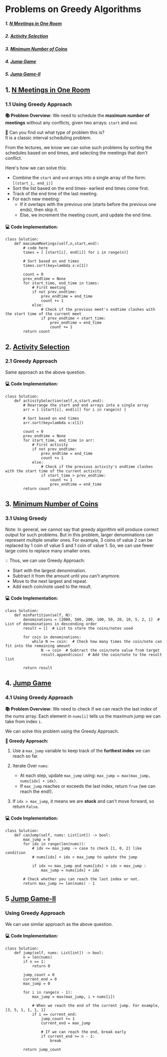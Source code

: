 # Problems on Greedy Algorithms

##### 1. [N Meetings in One Room](#1-n-meetings-in-one-room-1)
##### 2. [Activity Selection](#2-activity-selection-1)
##### 3. [Minimum Number of Coins](#3-minimum-number-of-coins-1)
##### 4. [Jump Game](#4-jump-game-1)
##### 5. [Jump Game-II](#5-jump-game-ii-1)

## 1. [N Meetings in One Room](https://www.geeksforgeeks.org/problems/n-meetings-in-one-room-1587115620/1)

### 1.1 Using Greedy Approach

**📚 Problem Overview:**
We need to schedule the **maximum number of meetings** without any conflicts, given two arrays: `start` and `end`.

🤔 Can you find out what type of problem this is?\
It is a classic interval scheduling problem. 

From the lectures, we know we can solve such problems by sorting the schedules based on end times, and selecting the meetings that don't conflict.

Here's how we can solve this:
- Combine the `start` and `end` arrays into a single array of the form: `[(start_i, end_i)]`
- Sort the list based on the end times- earliest end times come first.
- Track of the end time of the last meeting.
- For each new meeting:
    - If it overlaps with the previous one (starts before the previous one ends), then skip it. 
    - Else, we increment the meeting count, and update the end time. 

#### 💻 Code Implementation:
```
class Solution:
    def maximumMeetings(self,n,start,end):
        # code here
        times = [ [start[i], end[i]] for i in range(n)]
        
        # Sort based on end times
        times.sort(key=lambda x:x[1])
        
        count = 0
        prev_endtime = None
        for start_time, end_time in times:
            # First meeting
            if not prev_endtime:
                prev_endtime = end_time
                count += 1
            else:
                # Check if the previous meet's endtime clashes with the start time of the current meet
                if prev_endtime < start_time:
                    prev_endtime = end_time
                    count += 1
        return count    
```

## 2. [Activity Selection](https://www.geeksforgeeks.org/problems/activity-selection-1587115620/1)

### 2.1 Greedy Approach
Same approach as the above question. 

#### 💻 Code Implementation:
```
class Solution:
    def activitySelection(self,n,start,end):
        # Rearrange the start and end arrays into a single array
        arr = [ [start[i], end[i]] for i in range(n) ]

        # Sort based on end times
        arr.sort(key=lambda x:x[1])

        count = 0
        prev_endtime = None
        for start_time, end_time in arr:
            # First activity
            if not prev_endtime:
                prev_endtime = end_time
                count += 1
            else:
                # Check if the previous activity's endtime clashes with the start time of the current activity
                if start_time > prev_endtime:
                    count += 1
                    prev_endtime = end_time
        return count
```

## 3. [Minimum Number of Coins](https://www.geeksforgeeks.org/problems/-minimum-number-of-coins4426/1)

### 3.1 Using Greedy

Note: In general, we cannot say that greedy algorithm will produce correct output for such problems. But in this problem, larger denominations can represent multiple smaller ones. For example, 3 coins of value 2 can be replaced by 1 coin of value 5 and 1 coin of value 1. So, we can use fewer large coins to replace many smaller ones.

💡 Thus, we can use Greedy Approach:
- Start with the largest denomination.
- Subtract it from the amount until you can't anymore.
- Move to the next largest and repeat.
- Add each coin/note used to the result.

#### 💻 Code Implementation:
```
class Solution:
    def minPartition(self, N):
        denominations = [2000, 500, 200, 100, 50, 20, 10, 5, 2, 1]  # List of denominations in descending order
        result = []  # List to store the coins/notes used
        
        for coin in denominations:
            while N >= coin:  # Check how many times the coin/note can fit into the remaining amount
                N -= coin  # Subtract the coin/note value from target
                result.append(coin)  # Add the coin/note to the result list
        
        return result
```


## 4. [Jump Game](https://leetcode.com/problems/jump-game/description/)

### 4.1 Using Greedy Approach

**📚 Problem Overview:**
We need to check if we can reach the last index of the nums array. Each element in `nums[i]` tells us the maximum jump we can take from index `i`.

We can solve this problem using the Greedy Approach. 

**🤔 Greedy Approach:**
1. Use a `max_jump` variable to keep track of the **furthest index** we can reach so far.
   
2. Iterate Over `nums`:
   - At each step, update `max_jump` using: `max_jump = max(max_jump, nums[idx] + idx)`.
   - If `max_jump` reaches or exceeds the last index, return `True` (we can reach the end!).
   
3. If `idx > max_jump`, it means we are **stuck** and can't move forward, so return `False`.

#### 💻 Code Implementation:
```
class Solution:
    def canJump(self, nums: List[int]) -> bool:
        max_jump = 0
        for idx in range(len(nums)):
            # idx <= max_jump -> case to check [1, 0, 2] like condition
            # nums[idx] + idx > max_jump to update the jump

            if idx <= max_jump and nums[idx] + idx > max_jump :
                max_jump = nums[idx] + idx
        
        # Check whether you can reach the last index or not.
        return max_jump >= len(nums) - 1
```


## 5 [Jump Game-II](https://leetcode.com/problems/jump-game-ii/)

### Using Greedy Approach
We can use similar approach as the above question.

#### 💻 Code Implementation:
```
class Solution:
    def jump(self, nums: List[int]) -> bool:
        n = len(nums)
        if n == 1:
            return 0
        
        jump_count = 0
        current_end = 0
        max_jump = 0
        
        for i in range(n - 1):
            max_jump = max(max_jump, i + nums[i])

            # When we reach the end of the current jump. For example, [3, 5, 1, 1, 1, 1]
            if i == current_end:
                jump_count += 1
                current_end = max_jump
                
                # If we can reach the end, break early
                if current_end >= n - 1:
                    break
        
        return jump_count
```